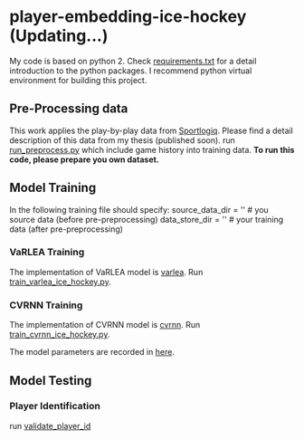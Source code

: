 # player-embedding-ice-hockey (Updating...)


My code is based on python 2. Check [requirements.txt](./requirements.txt) for a detail introduction to the python packages.
I recommend python virtual environment for building this project.

## Pre-Processing data
This work applies the play-by-play data from [Sportlogiq](https://sportlogiq.com/en/). Please find a detail description of this data from my thesis (published soon).
run [run_preprocess.py](./sport_data_preprocessing/run_preprocess.py) which include game history into training data.
**To run this code, please prepare you own dataset.**

## Model Training
In the following training file should specify:
source_data_dir = '' # you source data (before pre-preprocessing)
data_store_dir = '' # your training data (after pre-preprocessing)

### VaRLEA Training
The implementation of VaRLEA model is [varlea](./nn_structure/varlea.py).
Run [train_varlea_ice_hockey.py](./interface/train_varlea_ice_hockey.py).
### CVRNN Training
The implementation of CVRNN model is [cvrnn](./nn_structure/cvrnn.py).
Run [train_cvrnn_ice_hockey.py](./interface/train_cvrnn_ice_hockey.py).

The model parameters are recorded in [here](./environment_settings).

## Model Testing

### Player Identification
run [validate_player_id](./testing/validate_id_acc/validate_player_id.py)